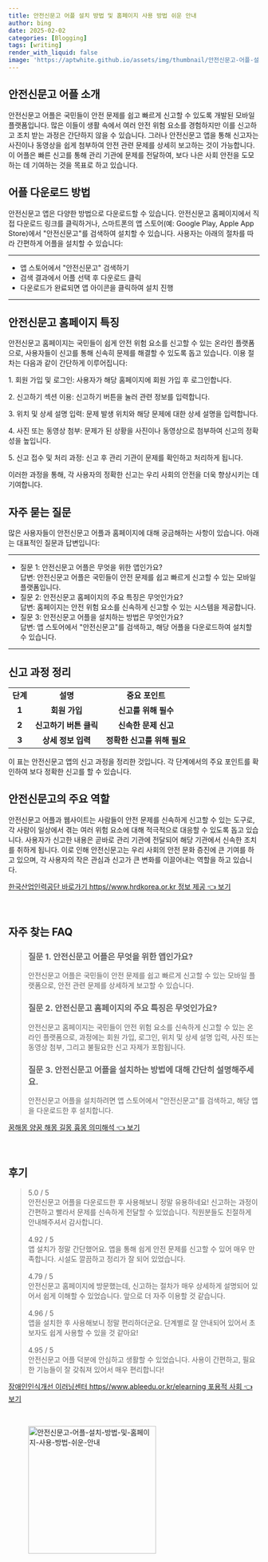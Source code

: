 ```yaml
---
title: 안전신문고 어플 설치 방법 및 홈페이지 사용 방법 쉬운 안내
author: bing
date: 2025-02-02
categories: [Blogging]
tags: [writing]
render_with_liquid: false
image: 'https://aptwhite.github.io/assets/img/thumbnail/안전신문고-어플-설치-방법-및-홈페이지-사용-방법-쉬운-안내.webp'
---
```



<h2 id='안전신문고_어플_소개'>안전신문고 어플 소개</h2>

<p>안전신문고 어플은 국민들이 안전 문제를 쉽고 빠르게 신고할 수 있도록 개발된 모바일 플랫폼입니다. 많은 이들이 생활 속에서 여러 안전 위험 요소를 경험하지만 이를 신고하고 조치 받는 과정은 간단하지 않을 수 있습니다. 그러나 안전신문고 앱을 통해 신고자는 사진이나 동영상을 쉽게 첨부하여 안전 관련 문제를 상세히 보고하는 것이 가능합니다. 이 어플은 빠른 신고를 통해 관리 기관에 문제를 전달하여, 보다 나은 사회 안전을 도모하는 데 기여하는 것을 목표로 하고 있습니다.</p>

<h2 id='어플_다운로드_방법'>어플 다운로드 방법</h2>

<p>안전신문고 앱은 다양한 방법으로 다운로드할 수 있습니다. 안전신문고 홈페이지에서 직접 다운로드 링크를 클릭하거나, 스마트폰의 앱 스토어(예: Google Play, Apple App Store)에서 "안전신문고"를 검색하여 설치할 수 있습니다. 사용자는 아래의 절차를 따라 간편하게 어플을 설치할 수 있습니다:</p>

<hr />

<ul>
    <li>앱 스토어에서 "안전신문고" 검색하기</li>
    <li>검색 결과에서 어플 선택 후 다운로드 클릭</li>
    <li>다운로드가 완료되면 앱 아이콘을 클릭하여 설치 진행</li>
</ul>

<hr />

<h2 id='안전신문고_홈페이지_특징'>안전신문고 홈페이지 특징</h2>

<p>안전신문고 홈페이지는 국민들이 쉽게 안전 위험 요소를 신고할 수 있는 온라인 플랫폼으로, 사용자들이 신고를 통해 신속히 문제를 해결할 수 있도록 돕고 있습니다. 이용 절차는 다음과 같이 간단하게 이루어집니다:</p>

<p>1. 회원 가입 및 로그인: 사용자가 해당 홈페이지에 회원 가입 후 로그인합니다.</p>

<p>2. 신고하기 섹션 이용: 신고하기 버튼을 눌러 관련 정보를 입력합니다.</p>

<p>3. 위치 및 상세 설명 입력: 문제 발생 위치와 해당 문제에 대한 상세 설명을 입력합니다.</p>

<p>4. 사진 또는 동영상 첨부: 문제가 된 상황을 사진이나 동영상으로 첨부하여 신고의 정확성을 높입니다.</p>

<p>5. 신고 접수 및 처리 과정: 신고 후 관리 기관이 문제를 확인하고 처리하게 됩니다.</p>

<p>이러한 과정을 통해, 각 사용자의 정확한 신고는 우리 사회의 안전을 더욱 향상시키는 데 기여합니다.</p>

<h2 id='자주_묻는_질문'>자주 묻는 질문</h2>

<p>많은 사용자들이 안전신문고 어플과 홈페이지에 대해 궁금해하는 사항이 있습니다. 아래는 대표적인 질문과 답변입니다:</p>

<hr />

<ul>
    <li>질문 1: 안전신문고 어플은 무엇을 위한 앱인가요? <br> 답변: 안전신문고 어플은 국민들이 안전 문제를 쉽고 빠르게 신고할 수 있는 모바일 플랫폼입니다.</li>
    <li>질문 2: 안전신문고 홈페이지의 주요 특징은 무엇인가요? <br> 답변: 홈페이지는 안전 위험 요소를 신속하게 신고할 수 있는 시스템을 제공합니다.</li>
    <li>질문 3: 안전신문고 어플을 설치하는 방법은 무엇인가요? <br> 답변: 앱 스토어에서 "안전신문고"를 검색하고, 해당 어플을 다운로드하여 설치할 수 있습니다.</li>
</ul>

<hr />

<h2 id='신고_과정_정리'>신고 과정 정리</h2>

<table>
    <tr>
        <td style="text-align: center; height: 17px;"><b>단계</b></td>
        <td style="text-align: center; height: 17px;"><b>설명</b></td>
        <td style="text-align: center; height: 17px;"><b>중요 포인트</b></td>
    </tr>
    <tr>
        <td style="text-align: center; height: 17px;"><b>1</b></td>
        <td style="text-align: center; height: 17px;"><b>회원 가입</b></td>
        <td style="text-align: center; height: 17px;"><b>신고를 위해 필수</b></td>
    </tr>
    <tr>
        <td style="text-align: center; height: 17px;"><b>2</b></td>
        <td style="text-align: center; height: 17px;"><b>신고하기 버튼 클릭</b></td>
        <td style="text-align: center; height: 17px;"><b>신속한 문제 신고</b></td>
    </tr>
    <tr>
        <td style="text-align: center; height: 17px;"><b>3</b></td>
        <td style="text-align: center; height: 17px;"><b>상세 정보 입력</b></td>
        <td style="text-align: center; height: 17px;"><b>정확한 신고를 위해 필요</b></td>
    </tr>
</table>

<p>이 표는 안전신문고 앱의 신고 과정을 정리한 것입니다. 각 단계에서의 주요 포인트를 확인하여 보다 정확한 신고를 할 수 있습니다.</p>

<h2 id='안전신문고_주요_역할'>안전신문고의 주요 역할</h2>

<p>안전신문고 어플과 웹사이트는 사람들이 안전 문제를 신속하게 신고할 수 있는 도구로, 각 사람이 일상에서 겪는 여러 위험 요소에 대해 적극적으로 대응할 수 있도록 돕고 있습니다. 사용자가 신고한 내용은 곧바로 관리 기관에 전달되어 해당 기관에서 신속한 조치를 취하게 됩니다. 이로 인해 안전신문고는 우리 사회의 안전 문화 증진에 큰 기여를 하고 있으며, 각 사용자의 작은 관심과 신고가 큰 변화를 이끌어내는 역할을 하고 있습니다.</p>


<p><a class="click-button" title="한국산업인력공단 바로가기 https//www.hrdkorea.or.kr 정보 제공" href="https://aptwhite.github.io/posts/%ED%95%9C%EA%B5%AD%EC%82%B0%EC%97%85%EC%9D%B8%EB%A0%A5%EA%B3%B5%EB%8B%A8-%EB%B0%94%EB%A1%9C%EA%B0%80%EA%B8%B0-httpswww.hrdkorea.or.kr-%EC%A0%95%EB%B3%B4-%EC%A0%9C%EA%B3%B5/" rel="dofollow">한국산업인력공단 바로가기 https//www.hrdkorea.or.kr 정보 제공 👈 보기</a></p><br>
<h2 id='자주_찾는_FAQ'>자주 찾는 FAQ</h2>
<div itemscope="" itemtype="https://schema.org/FAQPage"> 
<blockquote> 
<div itemscope="" itemprop="mainEntity" itemtype="https://schema.org/Question"> 
<h3 itemprop="name">질문 1. 안전신문고 어플은 무엇을 위한 앱인가요?</h3> 
<div itemscope="" itemprop="acceptedAnswer" itemtype="https://schema.org/Answer"> 
<span itemprop="text"> 
<p>안전신문고 어플은 국민들이 안전 문제를 쉽고 빠르게 신고할 수 있는 모바일 플랫폼으로, 안전 관련 문제를 상세하게 보고할 수 있습니다.</p> 
</span> 
</div> 
</div> 
<div itemscope="" itemprop="mainEntity" itemtype="https://schema.org/Question"> 
<h3 itemprop="name">질문 2. 안전신문고 홈페이지의 주요 특징은 무엇인가요?</h3> 
<div itemscope="" itemprop="acceptedAnswer" itemtype="https://schema.org/Answer"> 
<span itemprop="text"> 
<p>안전신문고 홈페이지는 국민들이 안전 위험 요소를 신속하게 신고할 수 있는 온라인 플랫폼으로, 과정에는 회원 가입, 로그인, 위치 및 상세 설명 입력, 사진 또는 동영상 첨부, 그리고 불필요한 신고 자제가 포함됩니다.</p> 
</span> 
</div> 
</div> 
<div itemscope="" itemprop="mainEntity" itemtype="https://schema.org/Question"> 
<h3 itemprop="name">질문 3. 안전신문고 어플을 설치하는 방법에 대해 간단히 설명해주세요.</h3> 
<div itemscope="" itemprop="acceptedAnswer" itemtype="https://schema.org/Answer"> 
<span itemprop="text"> 
<p>안전신문고 어플을 설치하려면 앱 스토어에서 "안전신문고"를 검색하고, 해당 앱을 다운로드한 후 설치합니다.</p> 
</span> 
</div> 
</div> 
</blockquote> 
</div>
<p><a class="click-button" title="꿈해몽 양꿈 해몽 길몽 흉몽 의미해석" href="https://aptwhite.github.io/posts/%EA%BF%88%ED%95%B4%EB%AA%BD-%EC%96%91%EA%BF%88-%ED%95%B4%EB%AA%BD-%EA%B8%B8%EB%AA%BD-%ED%9D%89%EB%AA%BD-%EC%9D%98%EB%AF%B8%ED%95%B4%EC%84%9D/" rel="dofollow">꿈해몽 양꿈 해몽 길몽 흉몽 의미해석 👈 보기</a></p><br>
<h2 id='후기'>후기</h2>
<div itemscope itemtype="https://schema.org/Product">
  <blockquote>
  <div itemprop="review" itemscope itemtype="https://schema.org/Review">
      <div itemprop="reviewRating" itemscope itemtype="https://schema.org/Rating"> <span itemprop="ratingValue">5.0</span> / <span itemprop="bestRating">5</span> </div>
      <span itemprop="reviewBody">안전신문고 어플을 다운로드한 후 사용해보니 정말 유용하네요! 신고하는 과정이 간편하고 빨라서 문제를 신속하게 전달할 수 있었습니다. 직원분들도 친절하게 안내해주셔서 감사합니다.</span>
  </div>
  <br>
  <div itemprop="review" itemscope itemtype="https://schema.org/Review">
      <div itemprop="reviewRating" itemscope itemtype="https://schema.org/Rating"> <span itemprop="ratingValue">4.92</span> / <span itemprop="bestRating">5</span> </div>
      <span itemprop="reviewBody">앱 설치가 정말 간단했어요. 앱을 통해 쉽게 안전 문제를 신고할 수 있어 매우 만족합니다. 시설도 깔끔하고 정리가 잘 되어 있었습니다.</span>
  </div>
  <br>
  <div itemprop="review" itemscope itemtype="https://schema.org/Review">
      <div itemprop="reviewRating" itemscope itemtype="https://schema.org/Rating"> <span itemprop="ratingValue">4.79</span> / <span itemprop="bestRating">5</span> </div>
      <span itemprop="reviewBody">안전신문고 홈페이지에 방문했는데, 신고하는 절차가 매우 상세하게 설명되어 있어서 쉽게 이해할 수 있었습니다. 앞으로 더 자주 이용할 것 같습니다.</span>
  </div>
  <br>
  <div itemprop="review" itemscope itemtype="https://schema.org/Review">
      <div itemprop="reviewRating" itemscope itemtype="https://schema.org/Rating"> <span itemprop="ratingValue">4.96</span> / <span itemprop="bestRating">5</span> </div>
      <span itemprop="reviewBody">앱을 설치한 후 사용해보니 정말 편리하더군요. 단계별로 잘 안내되어 있어서 초보자도 쉽게 사용할 수 있을 것 같아요!</span>
  </div>
  <br>
  <div itemprop="review" itemscope itemtype="https://schema.org/Review">
      <div itemprop="reviewRating" itemscope itemtype="https://schema.org/Rating"> <span itemprop="ratingValue">4.95</span> / <span itemprop="bestRating">5</span> </div>
      <span itemprop="reviewBody">안전신문고 어플 덕분에 안심하고 생활할 수 있었습니다. 사용이 간편하고, 필요한 기능들이 잘 갖춰져 있어서 매우 편리합니다!</span>
  </div>
  </blockquote>
</div>
<p><a class="click-button" title="장애인인식개선 이러닝센터 https//www.ableedu.or.kr/elearning 포용적 사회" href="https://aptwhite.github.io/posts/%EC%9E%A5%EC%95%A0%EC%9D%B8%EC%9D%B8%EC%8B%9D%EA%B0%9C%EC%84%A0-%EC%9D%B4%EB%9F%AC%EB%8B%9D%EC%84%BC%ED%84%B0-httpswww.ableedu.or.krelearning-%ED%8F%AC%EC%9A%A9%EC%A0%81-%EC%82%AC%ED%9A%8C/" rel="dofollow">장애인인식개선 이러닝센터 https//www.ableedu.or.kr/elearning 포용적 사회 👈 보기</a></p><br>
<figure class="image"><img src="https://aptwhite.github.io/assets/img/thumbnail/안전신문고-어플-설치-방법-및-홈페이지-사용-방법-쉬운-안내.webp" alt="안전신문고-어플-설치-방법-및-홈페이지-사용-방법-쉬운-안내" width="256" height="256"></figure>